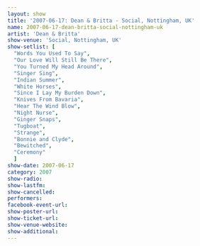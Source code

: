 ```yaml
---
layout: show
title: '2007-06-17: Dean & Britta - Social, Nottingham, UK'
name: 2007-06-17-dean-britta-social-nottingham-uk
artist: 'Dean & Britta'
show-venue: 'Social, Nottingham, UK'
show-setlist: [
  "Words You Used To Say",
  "Our Love Will Still Be There",
  "You Turned My Head Around",
  "Singer Sing",
  "Indian Summer",
  "White Horses",
  "Since I Lay My Burden Down",
  "Knives From Bavaria",
  "Hear The Wind Blow",
  "Night Nurse",
  "Ginger Snaps",
  "Tugboat",
  "Strange",
  "Bonnie and Clyde",
  "Bewitched",
  "Ceremony"
  ]
show-date: 2007-06-17
category: 2007
show-radio: 
show-lastfm: 
show-cancelled: 
performers: 
facebook-event-url: 
show-poster-url: 
show-ticket-url: 
show-venue-website: 
show-additional: 
---
```


